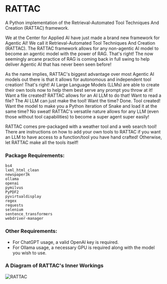 # RATTAC
A Python implementation of the Retrieval-Automated Tool Techniques And Creation (RATTAC) framework.


We at the Center for Applied AI have just made a brand new framework for Agentic AI! We call it Retrieval-Automated Tool Techniques And Creation (RATTAC). The RATTAC framework allows for any non-agentic AI model to become an agentic model with the power of RAG. That's right! The now seemingly arcane practice of RAG is coming back in full swing to help deliver Agentic AI that has never been seen before!


As the name implies, RATTAC's biggest advantage over most Agentic AI models out there is that it allows for autonomous and independent tool creation! That's right! AI Large Language Models (LLMs) are able to create their own tools now to help them best serve any prompt you throw at it! Want a file created? RATTAC allows for an AI LLM to do that! Want to read a file? The AI LLM can just make the tool! Want the time? Done. Tool created! Want the model to make you a Python iteration of Snake and load it at the same time? No sweat! RATTAC's versatile nature allows for any LLM (even those without tool capabilities) to become a super agent super easily!


RATTAC comes pre-packaged with a weather tool and a web search tool! There are instructions on how to add your own tools to RATTAC if you want an LLM to have access to a function/tool you have hand crafted! Otherwise, let RATTAC make all the tools itself!


### Package Requirements:
```
bs4
lxml_html_clean
newspaper3k
ollama
openai
pymilvus
PyPDF2
pyvirtualdisplay
regex
requests
selenium
sentence_transformers
webdriver-manager
```


### Other Requirements:
- For ChatGPT usage, a valid OpenAI key is required.
- For Ollama usage, a necessary GPU is required along with the model you wish to use.


### A Diagram of RATTAC's Inner Workings
![RATTAC](https://github.com/user-attachments/assets/17d26be5-84fb-45b0-b61e-45f820e23b62)
